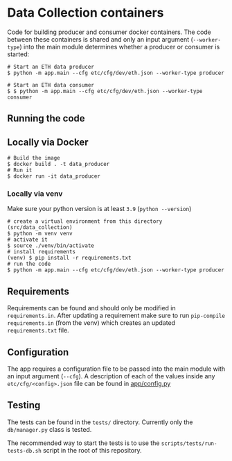 # Data Collection containers
Code for building producer and consumer docker containers. The code between these containers is shared and only an input argument (`--worker-type`) into the main module determines whether a producer or consumer is started:

```
# Start an ETH data producer
$ python -m app.main --cfg etc/cfg/dev/eth.json --worker-type producer

# Start an ETH data consumer
$ $ python -m app.main --cfg etc/cfg/dev/eth.json --worker-type consumer
```

## Running the code
## Locally via Docker
```
# Build the image
$ docker build . -t data_producer
# Run it
$ docker run -it data_producer
```

### Locally via venv
Make sure your python version is at least `3.9` (`python --version`)

```
# create a virtual environment from this directory (src/data_collection)
$ python -m venv venv
# activate it
$ source ./venv/bin/activate
# install requirements
(venv) $ pip install -r requirements.txt
# run the code
$ python -m app.main --cfg etc/cfg/dev/eth.json --worker-type producer
```

## Requirements
Requirements can be found and should only be modified in `requirements.in`. After updating a requirement make sure to run `pip-compile requirements.in` (from the venv) which creates an updated `requirements.txt` file.

## Configuration
The app requires a configuration file to be passed into the main module with an input argument (`--cfg`). A description of each of the values inside any `etc/cfg/<config>.json` file can be found in [app/config.py](app/config.py)

## Testing

The tests can be found in the `tests/` directory. Currently only the `db/manager.py` class is tested.

The recommended way to start the tests is to use the `scripts/tests/run-tests-db.sh` script in the root of this repository.
